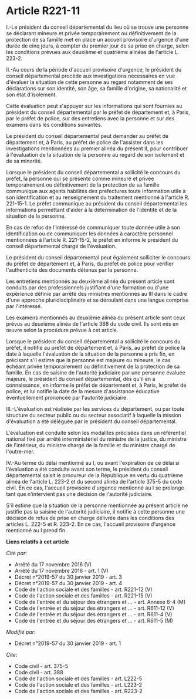 # Article R221-11

I.-Le président du conseil départemental du lieu où se trouve une personne se déclarant mineure et privée temporairement ou
définitivement de la protection de sa famille met en place un accueil provisoire d'urgence d'une durée de cinq jours, à
compter du premier jour de sa prise en charge, selon les conditions prévues aux deuxième et quatrième alinéas de l'article L.
223-2.

II.-Au cours de la période d'accueil provisoire d'urgence, le président du conseil départemental procède aux investigations
nécessaires en vue d'évaluer la situation de cette personne au regard notamment de ses déclarations sur son identité, son
âge, sa famille d'origine, sa nationalité et son état d'isolement.

Cette évaluation peut s'appuyer sur les informations qui sont fournies au président du conseil départemental par le préfet de
département et, à Paris, par le préfet de police, sur des entretiens avec la personne et sur des examens dans les conditions
suivantes.

Le président du conseil départemental peut demander au préfet de département et, à Paris, au préfet de police de l'assister
dans les investigations mentionnées au premier alinéa du présent II, pour contribuer à l'évaluation de la situation de la
personne au regard de son isolement et de sa minorité.

Lorsque le président du conseil départemental a sollicité le concours du préfet, la personne qui se présente comme mineure et
privée temporairement ou définitivement de la protection de sa famille communique aux agents habilités des préfectures toute
information utile à son identification et au renseignement du traitement mentionné à l'article R. 221-15-1. Le préfet
communique au président du conseil départemental les informations permettant d'aider à la détermination de l'identité et de
la situation de la personne.

En cas de refus de l'intéressé de communiquer toute donnée utile à son identification ou de communiquer les données à
caractère personnel mentionnées à l'article R. 221-15-2, le préfet en informe le président du conseil départemental chargé de
l'évaluation.

Le président du conseil départemental peut également solliciter le concours du préfet de département et, à Paris, du préfet
de police pour vérifier l'authenticité des documents détenus par la personne.

Les entretiens mentionnés au deuxième alinéa du présent article sont conduits par des professionnels justifiant d'une
formation ou d'une expérience définie par arrêté des ministres mentionnés au III dans le cadre d'une approche
pluridisciplinaire et se déroulant dans une langue comprise par l'intéressé.

Les examens mentionnés au deuxième alinéa du présent article sont ceux prévus au deuxième alinéa de l'article 388 du code
civil. Ils sont mis en œuvre selon la procédure prévue à cet article.

Lorsque le président du conseil départemental a sollicité le concours du préfet, il notifie au préfet de département et, à
Paris, au préfet de police la date à laquelle l'évaluation de la situation de la personne a pris fin, en précisant s'il
estime que la personne est majeure ou mineure, le cas échéant privée temporairement ou définitivement de la protection de sa
famille. En cas de saisine de l'autorité judiciaire par une personne évaluée majeure, le président du conseil départemental,
dès qu'il en a connaissance, en informe le préfet de département et, à Paris, le préfet de police, et lui notifie la date de
la mesure d'assistance éducative éventuellement prononcée par l'autorité judiciaire.

III.-L'évaluation est réalisée par les services du département, ou par toute structure du secteur public ou du secteur
associatif à laquelle la mission d'évaluation a été déléguée par le président du conseil départemental.

L'évaluation est conduite selon les modalités précisées dans un référentiel national fixé par arrêté interministériel du
ministre de la justice, du ministre de l'intérieur, du ministre chargé de la famille et du ministre chargé de l'outre-mer.

IV.-Au terme du délai mentionné au I, ou avant l'expiration de ce délai si l'évaluation a été conduite avant son terme, le
président du conseil départemental saisit le procureur de la République en vertu du quatrième alinéa de l'article L. 223-2 et
du second alinéa de l'article 375-5 du code civil. En ce cas, l'accueil provisoire d'urgence mentionné au I se prolonge tant
que n'intervient pas une décision de l'autorité judiciaire.

S'il estime que la situation de la personne mentionnée au présent article ne justifie pas la saisine de l'autorité
judiciaire, il notifie à cette personne une décision de refus de prise en charge délivrée dans les conditions des articles L.
222-5 et R. 223-2. En ce cas, l'accueil provisoire d'urgence mentionné au I prend fin.

**Liens relatifs à cet article**

_Cité par_:

  - Arrêté du 17 novembre 2016 (V)
  - Arrêté du 17 novembre 2016 - art. 1 (V)
  - Décret n°2019-57 du 30 janvier 2019 - art. 3
  - Décret n°2019-57 du 30 janvier 2019 - art. 4
  - Code de l'action sociale et des familles - art. R221-12 (V)
  - Code de l'action sociale et des familles - art. R221-15 (V)
  - Code de l'entrée et du séjour des étrangers et ... - art. Annexe 6-4 (M)
  - Code de l'entrée et du séjour des étrangers et ... - art. R611-12 (V)
  - Code de l'entrée et du séjour des étrangers et ... - art. R611-4 (V)
  - Code de l'entrée et du séjour des étrangers et ... - art. R611-5 (M)

_Modifié par_:

  - Décret n°2019-57 du 30 janvier 2019 - art. 1

_Cite_:

  - Code civil - art. 375-5
  - Code civil - art. 388
  - Code de l'action sociale et des familles - art. L222-5
  - Code de l'action sociale et des familles - art. L223-2
  - Code de l'action sociale et des familles - art. R223-2
